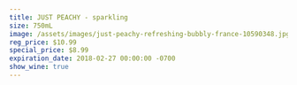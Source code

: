 ```yaml
---
title: JUST PEACHY - sparkling
size: 750mL
image: /assets/images/just-peachy-refreshing-bubbly-france-10590348.jpg
reg_price: $10.99
special_price: $8.99
expiration_date: 2018-02-27 00:00:00 -0700
show_wine: true
---
```


